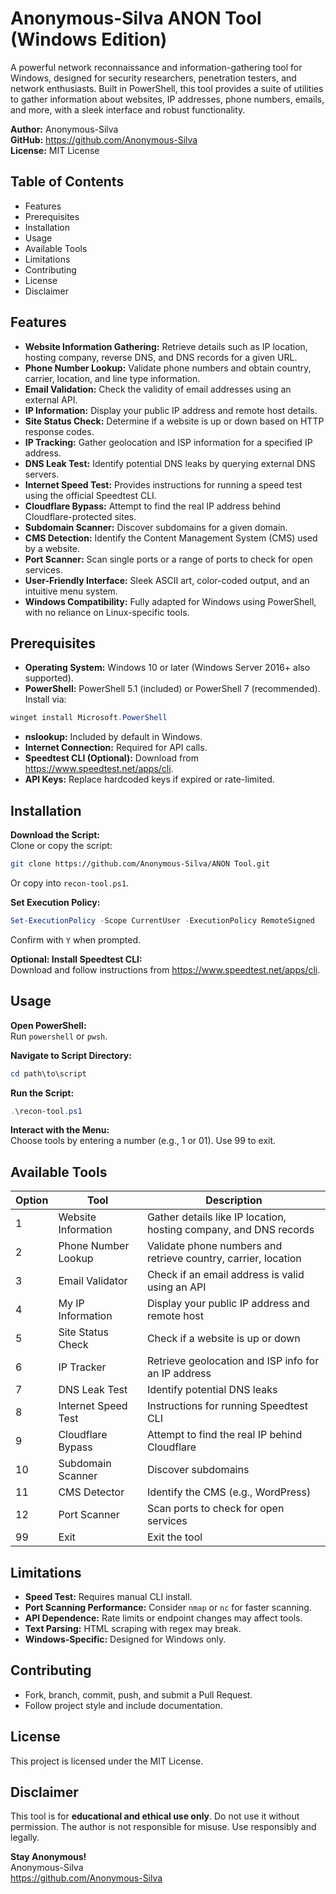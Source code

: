 # Anonymous-Silva ANON Tool (Windows Edition)
<!-- Replace with actual banner image if available -->

A powerful network reconnaissance and information-gathering tool for Windows, designed for security researchers, penetration testers, and network enthusiasts. Built in PowerShell, this tool provides a suite of utilities to gather information about websites, IP addresses, phone numbers, emails, and more, with a sleek interface and robust functionality.

**Author:** Anonymous-Silva  
**GitHub:** https://github.com/Anonymous-Silva  
**License:** MIT License  

## Table of Contents
- Features
- Prerequisites
- Installation
- Usage
- Available Tools
- Limitations
- Contributing
- License
- Disclaimer

## Features
- **Website Information Gathering:** Retrieve details such as IP location, hosting company, reverse DNS, and DNS records for a given URL.
- **Phone Number Lookup:** Validate phone numbers and obtain country, carrier, location, and line type information.
- **Email Validation:** Check the validity of email addresses using an external API.
- **IP Information:** Display your public IP address and remote host details.
- **Site Status Check:** Determine if a website is up or down based on HTTP response codes.
- **IP Tracking:** Gather geolocation and ISP information for a specified IP address.
- **DNS Leak Test:** Identify potential DNS leaks by querying external DNS servers.
- **Internet Speed Test:** Provides instructions for running a speed test using the official Speedtest CLI.
- **Cloudflare Bypass:** Attempt to find the real IP address behind Cloudflare-protected sites.
- **Subdomain Scanner:** Discover subdomains for a given domain.
- **CMS Detection:** Identify the Content Management System (CMS) used by a website.
- **Port Scanner:** Scan single ports or a range of ports to check for open services.
- **User-Friendly Interface:** Sleek ASCII art, color-coded output, and an intuitive menu system.
- **Windows Compatibility:** Fully adapted for Windows using PowerShell, with no reliance on Linux-specific tools.

## Prerequisites
- **Operating System:** Windows 10 or later (Windows Server 2016+ also supported).
- **PowerShell:** PowerShell 5.1 (included) or PowerShell 7 (recommended). Install via:
```powershell
winget install Microsoft.PowerShell
```
- **nslookup:** Included by default in Windows.
- **Internet Connection:** Required for API calls.
- **Speedtest CLI (Optional):** Download from https://www.speedtest.net/apps/cli.
- **API Keys:** Replace hardcoded keys if expired or rate-limited.

## Installation
**Download the Script:**  
Clone or copy the script:
```bash
git clone https://github.com/Anonymous-Silva/ANON Tool.git
```
Or copy into `recon-tool.ps1`.

**Set Execution Policy:**
```powershell
Set-ExecutionPolicy -Scope CurrentUser -ExecutionPolicy RemoteSigned
```
Confirm with `Y` when prompted.

**Optional: Install Speedtest CLI:**  
Download and follow instructions from https://www.speedtest.net/apps/cli.

## Usage
**Open PowerShell:**  
Run `powershell` or `pwsh`.

**Navigate to Script Directory:**
```powershell
cd path\to\script
```

**Run the Script:**
```powershell
.\recon-tool.ps1
```

**Interact with the Menu:**  
Choose tools by entering a number (e.g., 1 or 01). Use 99 to exit.

## Available Tools
| Option | Tool                | Description |
|--------|---------------------|-------------|
| 1      | Website Information | Gather details like IP location, hosting company, and DNS records |
| 2      | Phone Number Lookup | Validate phone numbers and retrieve country, carrier, location |
| 3      | Email Validator     | Check if an email address is valid using an API |
| 4      | My IP Information   | Display your public IP address and remote host |
| 5      | Site Status Check   | Check if a website is up or down |
| 6      | IP Tracker          | Retrieve geolocation and ISP info for an IP address |
| 7      | DNS Leak Test       | Identify potential DNS leaks |
| 8      | Internet Speed Test | Instructions for running Speedtest CLI |
| 9      | Cloudflare Bypass   | Attempt to find the real IP behind Cloudflare |
| 10     | Subdomain Scanner   | Discover subdomains |
| 11     | CMS Detector        | Identify the CMS (e.g., WordPress) |
| 12     | Port Scanner        | Scan ports to check for open services |
| 99     | Exit                | Exit the tool |

## Limitations
- **Speed Test:** Requires manual CLI install.
- **Port Scanning Performance:** Consider `nmap` or `nc` for faster scanning.
- **API Dependence:** Rate limits or endpoint changes may affect tools.
- **Text Parsing:** HTML scraping with regex may break.
- **Windows-Specific:** Designed for Windows only.

## Contributing
- Fork, branch, commit, push, and submit a Pull Request.
- Follow project style and include documentation.

## License
This project is licensed under the MIT License.

## Disclaimer
This tool is for **educational and ethical use only**. Do not use it without permission. The author is not responsible for misuse. Use responsibly and legally.

**Stay Anonymous!**  
Anonymous-Silva  
https://github.com/Anonymous-Silva
